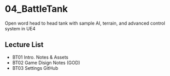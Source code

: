 # 04_BattleTank
Open word head to head tank with sample AI, terrain, and advanced control system in UE4
## Lecture List
* BT01 Intro. Notes & Assets
* BT02 Game Disign Notes (GOD)
* BT03 Settings GitHub